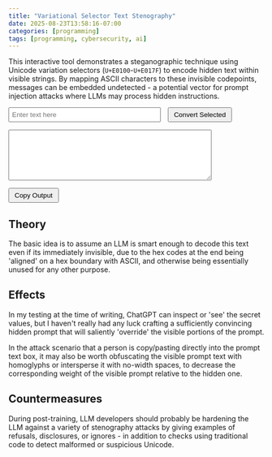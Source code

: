 ```yaml
---
title: "Variational Selector Text Stenography"
date: 2025-08-23T13:58:16-07:00
categories: [programming]
tags: [programming, cybersecurity, ai]
---
```


This interactive tool demonstrates a steganographic technique using Unicode variation selectors (`U+E0100`-`U+E017F`) to encode hidden text within visible strings. By mapping ASCII characters to these invisible codepoints, messages can be embedded undetected - a potential vector for prompt injection attacks where LLMs may process hidden instructions.

<!--more-->

<div id="surrogate-converter">
  <div style="margin-bottom: 15px;">
    <input type="text" id="textInput" placeholder="Enter text here" style="width: 300px; padding: 5px;">
    <button id="convertBtn" style="padding: 5px 10px; margin-left: 10px;">Convert Selected</button>
  </div>
  
  <div style="margin-bottom: 15px;">
    <textarea id="textOutput" readonly style="width: 400px; height: 100px; padding: 5px; font-family: monospace;"></textarea>
  </div>
  
  <button id="copyBtn" style="padding: 5px 10px;">Copy Output</button>
  <span id="copyStatus" style="margin-left: 10px; color: green; display: none;">Copied!</span>
</div>

<script>
document.addEventListener('DOMContentLoaded', function() {
  const textInput = document.getElementById('textInput');
  const convertBtn = document.getElementById('convertBtn');
  const textOutput = document.getElementById('textOutput');
  const copyBtn = document.getElementById('copyBtn');
  const copyStatus = document.getElementById('copyStatus');
  
  convertBtn.addEventListener('click', function() {
    const input = textInput.value;
    const selectionStart = textInput.selectionStart;
    const selectionEnd = textInput.selectionEnd;
    
    let result = '';
    
    if (selectionStart !== selectionEnd) {
      // Process with selection: keep unselected parts, convert selected part
      let beforeStart = selectionStart;
      let afterEnd = selectionEnd;
      
      // Prefer trimming space after selection, else trim before
      if (afterEnd < input.length && input[afterEnd] === ' ') {
        afterEnd++;
      } else if (beforeStart > 0 && input[beforeStart - 1] === ' ') {
        beforeStart--;
      }
      
      result += input.substring(0, beforeStart); // Before selection (possibly trimmed)
      
      // Convert selected text (plus trimmed spaces) to variation selectors
      const selectedText = input.substring(beforeStart, afterEnd);

      let internal = ``

      // Encode text as variation selectors
      for (let i = 0; i < selectedText.length; i++) {
        const charCode = selectedText.charCodeAt(i);
        // Map to variation selectors (U+E0100+)
        if (charCode >= 0x20 && charCode <= 0x7E) {
          result += String.fromCodePoint(0xE0100 + charCode);
          internal += String.fromCodePoint(0xE0100 + charCode);
        }
      }
      
      result += input.substring(afterEnd); // After selection (possibly trimmed)

      console.log("before selection", input.substring(0, selectionStart))
      console.log("after selection", input.substring(selectionEnd))
      console.log("internal", internal)
    } else {
      // Convert entire input if nothing selected
      for (let i = 0; i < input.length; i++) {
        const charCode = input.charCodeAt(i);
        if (charCode >= 0x20 && charCode <= 0x7E) {
          result += String.fromCodePoint(0xE0100 + charCode);
        }
      }
    }
    
    textOutput.value = result;
  });
  
  copyBtn.addEventListener('click', function() {
    textOutput.select();
    navigator.clipboard.writeText(textOutput.value).then(function() {
      copyStatus.style.display = 'inline';
      setTimeout(function() {
        copyStatus.style.display = 'none';
      }, 2000);
    });
  });
});
</script>

## Theory

The basic idea is to assume an LLM is smart enough to decode this text even if
its immediately invisible, due to the hex codes at the end being 'aligned' on a
hex boundary with ASCII, and otherwise being essentially unused for any other
purpose.

## Effects

In my testing at the time of writing, ChatGPT can inspect or 'see' the secret
values, but I haven't really had any luck crafting a sufficiently convincing
hidden prompt that will saliently 'override' the visible portions of the prompt.

In the attack scenario that a person is copy/pasting directly into the prompt
text box, it may also be worth obfuscating the visible prompt text with
homoglyphs or intersperse it with no-width spaces, to decrease the corresponding
weight of the visible prompt relative to the hidden one.

## Countermeasures

During post-training, LLM developers should probably be hardening the LLM
against a variety of stenography attacks by giving examples of refusals,
disclosures, or ignores - in addition to checks using traditional code to detect
malformed or suspicious Unicode.
